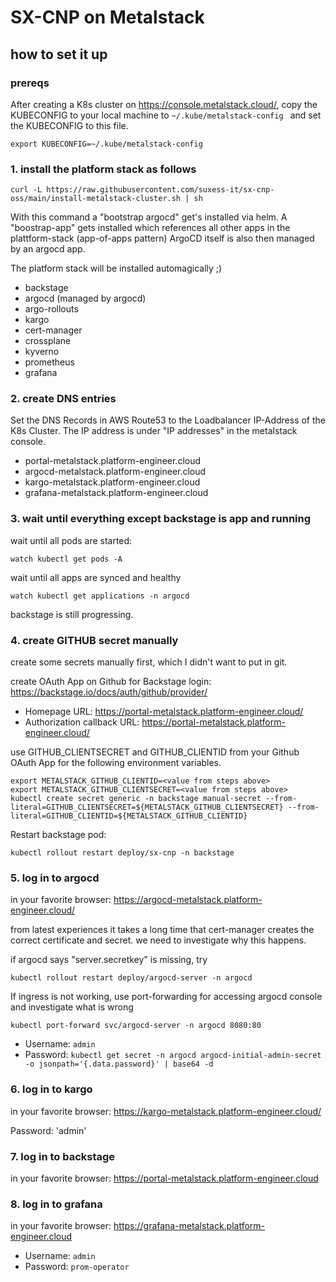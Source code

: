 # SX-CNP on Metalstack

## how to set it up

### prereqs

After creating a K8s cluster on https://console.metalstack.cloud/, copy the KUBECONFIG to your local machine to `~/.kube/metalstack-config ` and set the KUBECONFIG to this file.

```
export KUBECONFIG=~/.kube/metalstack-config 
```

### 1. install the platform stack as follows

```
curl -L https://raw.githubusercontent.com/suxess-it/sx-cnp-oss/main/install-metalstack-cluster.sh | sh
```

With this command a "bootstrap argocd" get's installed via helm.
A "boostrap-app" gets installed which references all other apps in the plattform-stack (app-of-apps pattern)
ArgoCD itself is also then managed by an argocd app.

The platform stack will be installed automagically ;)

* backstage
* argocd (managed by argocd)
* argo-rollouts
* kargo
* cert-manager
* crossplane
* kyverno
* prometheus
* grafana

### 2. create DNS entries

Set the DNS Records in AWS Route53 to the Loadbalancer IP-Address of the K8s Cluster. The IP address is under "IP addresses" in the metalstack console.

- portal-metalstack.platform-engineer.cloud
- argocd-metalstack.platform-engineer.cloud
- kargo-metalstack.platform-engineer.cloud
- grafana-metalstack.platform-engineer.cloud

### 3. wait until everything except backstage is app and running

wait until all pods are started:

```
watch kubectl get pods -A
```

wait until all apps are synced and healthy

```
watch kubectl get applications -n argocd
```

backstage is still progressing. 

### 4. create GITHUB secret manually

create some secrets manually first, which I didn't want to put in git.

create OAuth App on Github for Backstage login: https://backstage.io/docs/auth/github/provider/

- Homepage URL: https://portal-metalstack.platform-engineer.cloud/
- Authorization callback URL: https://portal-metalstack.platform-engineer.cloud/

use GITHUB_CLIENTSECRET and GITHUB_CLIENTID from your Github OAuth App for the following environment variables.

```
export METALSTACK_GITHUB_CLIENTID=<value from steps above>
export METALSTACK_GITHUB_CLIENTSECRET=<value from steps above>
kubectl create secret generic -n backstage manual-secret --from-literal=GITHUB_CLIENTSECRET=${METALSTACK_GITHUB_CLIENTSECRET} --from-literal=GITHUB_CLIENTID=${METALSTACK_GITHUB_CLIENTID}
```

Restart backstage pod:
```
kubectl rollout restart deploy/sx-cnp -n backstage
```

### 5. log in to argocd

in your favorite browser:  https://argocd-metalstack.platform-engineer.cloud/

from latest experiences it takes a long time that cert-manager creates the correct certificate and secret.
we need to investigate why this happens.

if argocd says "server.secretkey" is missing, try

```
kubectl rollout restart deploy/argocd-server -n argocd
```

If ingress is not working, use port-forwarding for accessing argocd console and investigate what is wrong
```
kubectl port-forward svc/argocd-server -n argocd 8080:80
```

- Username: `admin`
- Password: `kubectl get secret -n argocd argocd-initial-admin-secret -o jsonpath='{.data.password}' | base64 -d`

### 6. log in to kargo

in your favorite browser:  https://kargo-metalstack.platform-engineer.cloud/

Password: 'admin'

### 7. log in to backstage

in your favorite browser:  https://portal-metalstack.platform-engineer.cloud

### 8. log in to grafana

in your favorite browser:  https://grafana-metalstack.platform-engineer.cloud

- Username: `admin`
- Password: `prom-operator`





